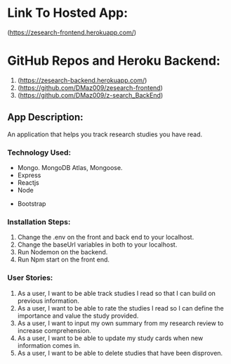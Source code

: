 # Link To Hosted App:

(https://zesearch-frontend.herokuapp.com/)

# GitHub Repos and Heroku Backend:

1. (https://zesearch-backend.herokuapp.com/)
2. (https://github.com/DMaz009/zesearch-frontend)
3. (https://github.com/DMaz009/z-search_BackEnd)


## App Description:

An application that helps you track research studies you have read.

### Technology Used:

* Mongo. MongoDB Atlas, Mongoose. 
* Express
* Reactjs
* Node
- Bootstrap

### Installation Steps:

1. Change the .env on the front and back end to your localhost.
2. Change the baseUrl variables in both to your localhost.
3. Run Nodemon on the backend.
4. Run Npm start on the front end.

### User Stories:

1. As a user, I want to be able track studies I read so that I can build on previous information.
2. As a user, I want to be able to rate the studies I read so I can define the importance and value the study provided.
3. As a user, I want to input my own summary from my research review to increase comprehension.
4. As a user, I want to be able to update my study cards when new information comes in.
5. As a user, I want to be able to delete studies that have been disproven.
